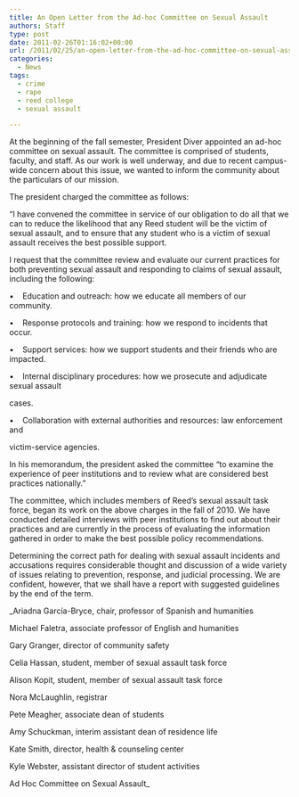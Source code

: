 ```yaml
---
title: An Open Letter from the Ad-hoc Committee on Sexual Assault
authors: Staff
type: post
date: 2011-02-26T01:16:02+00:00
url: /2011/02/25/an-open-letter-from-the-ad-hoc-committee-on-sexual-assault/
categories:
  - News
tags:
  - crime
  - rape
  - reed college
  - sexual assault

---
```

At the beginning of the fall semester, President Diver appointed an ad-hoc committee on sexual assault. The committee is comprised of students, faculty, and staff. As our work is well underway, and due to recent campus-wide concern about this issue, we wanted to inform the community about the particulars of our mission.

The president charged the committee as follows:

“I have convened the committee in service of our obligation to do all that we can to reduce the likelihood that any Reed student will be the victim of sexual assault, and to ensure that any student who is a victim of sexual assault receives the best possible support.

I request that the committee review and evaluate our current practices for both preventing sexual assault and responding to claims of sexual assault, including the following:

•    Education and outreach: how we educate all members of our community.
  
•    Response protocols and training: how we respond to incidents that occur.
  
•    Support services: how we support students and their friends who are impacted.
  
•    Internal disciplinary procedures: how we prosecute and adjudicate sexual assault
  
cases.
  
•    Collaboration with external authorities and resources: law enforcement and
  
victim-service agencies.

In his memorandum, the president asked the committee “to examine the experience of peer institutions and to review what are considered best practices nationally.”

The committee, which includes members of Reed’s sexual assault task force, began its work on the above charges in the fall of 2010. We have conducted detailed interviews with peer institutions to find out about their practices and are currently in the process of evaluating the information gathered in order to make the best possible policy recommendations.

Determining the correct path for dealing with sexual assault incidents and accusations requires considerable thought and discussion of a wide variety of issues relating to prevention, response, and judicial processing. We are confident, however, that we shall have a report with suggested guidelines by the end of the term.

_Ariadna García-Bryce, chair, professor of Spanish and humanities
  
Michael Faletra, associate professor of English and humanities
  
Gary Granger, director of community safety
  
Celia Hassan, student, member of sexual assault task force
  
Alison Kopit, student, member of sexual assault task force
  
Nora McLaughlin, registrar
  
Pete Meagher, associate dean of students
  
Amy Schuckman, interim assistant dean of residence life
  
Kate Smith, director, health & counseling center
  
Kyle Webster, assistant director of student activities
  
Ad Hoc Committee on Sexual Assault_